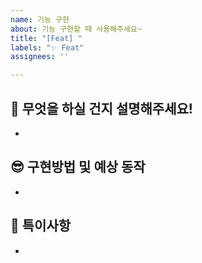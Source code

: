 ```yaml
---
name: 기능 구현
about: 기능 구현할 때 사용해주세요~
title: "[Feat] "
labels: "✨ Feat"
assignees: ''

---
```


## 🧐 무엇을 하실 건지 설명해주세요!
- 


## 😎 구현방법 및 예상 동작
-


## 🙂 특이사항
-
